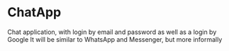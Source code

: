 # ChatApp
Chat application, with login by email and password as well as a login by Google  It will be similar to WhatsApp and Messenger, but more informally
